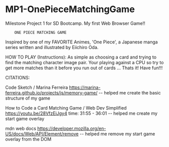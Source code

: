 # MP1-OnePieceMatchingGame
Milestone Project 1 for SD Bootcamp. My first Web Browser Game!!

        ONE PIECE MATCHING GAME
Inspired by one of my FAVORITE Animes, 'One Piece', a Japanese manga series written and illustrated by Eiichiro Oda.


HOW TO PLAY (Instructions):
    As simple as choosing a card and trying to find the matching character image pair.
    Your playing against a CPU so try to get more matches than it before you run out of cards
    ... Thats it! Have fun!!!



CITATIONS:

Code Sketch / Marina Ferreira
https://marina-ferreira.github.io/projects/js/memory-game/
-- helped me create the basic structure of my game


How to Code a Card Matching Game / Web Dev Simplified
https://youtu.be/28VfzEiJgy4
time: 31:55 - 36:01
-- helped me create my start game overlay

mdn web docs
https://developer.mozilla.org/en-US/docs/Web/API/Element/remove
-- helped me remove my start game overlay from the DOM